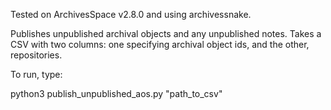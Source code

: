 Tested on ArchivesSpace v2.8.0 and using archivessnake.

Publishes unpublished archival objects and any unpublished notes. Takes a CSV with two columns: one specifying archival object ids, and the other, repositories.

To run, type:

python3 publish_unpublished_aos.py "path_to_csv"
